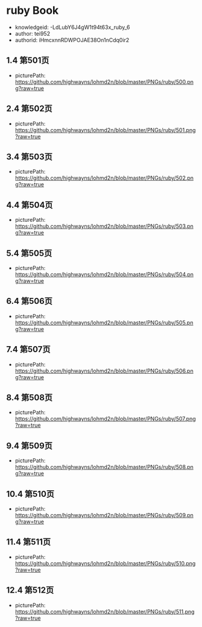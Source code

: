 ruby Book
===
* knowledgeid: -LdLubY6J4gW1t94t63x_ruby_6
* author: tei952
* authorid: iHmcxnnRDWPOJAE38On1nCdq0ir2

## 1.4 第501页
* picturePath: https://github.com/highwayns/lohmd2n/blob/master/PNGs/ruby/500.png?raw=true

## 2.4 第502页
* picturePath: https://github.com/highwayns/lohmd2n/blob/master/PNGs/ruby/501.png?raw=true

## 3.4 第503页
* picturePath: https://github.com/highwayns/lohmd2n/blob/master/PNGs/ruby/502.png?raw=true

## 4.4 第504页
* picturePath: https://github.com/highwayns/lohmd2n/blob/master/PNGs/ruby/503.png?raw=true

## 5.4 第505页
* picturePath: https://github.com/highwayns/lohmd2n/blob/master/PNGs/ruby/504.png?raw=true

## 6.4 第506页
* picturePath: https://github.com/highwayns/lohmd2n/blob/master/PNGs/ruby/505.png?raw=true

## 7.4 第507页
* picturePath: https://github.com/highwayns/lohmd2n/blob/master/PNGs/ruby/506.png?raw=true

## 8.4 第508页
* picturePath: https://github.com/highwayns/lohmd2n/blob/master/PNGs/ruby/507.png?raw=true

## 9.4 第509页
* picturePath: https://github.com/highwayns/lohmd2n/blob/master/PNGs/ruby/508.png?raw=true

## 10.4 第510页
* picturePath: https://github.com/highwayns/lohmd2n/blob/master/PNGs/ruby/509.png?raw=true

## 11.4 第511页
* picturePath: https://github.com/highwayns/lohmd2n/blob/master/PNGs/ruby/510.png?raw=true

## 12.4 第512页
* picturePath: https://github.com/highwayns/lohmd2n/blob/master/PNGs/ruby/511.png?raw=true

